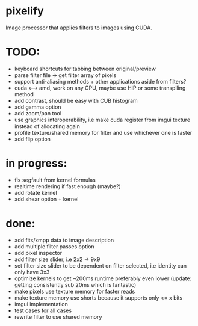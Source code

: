 # pixelify
Image processor that applies filters to images using CUDA. 

# TODO:
- keyboard shortcuts for tabbing between original/preview
- parse filter file -> get filter array of pixels 
- support anti-aliasing methods + other applications aside from filters?
- cuda <--> amd, work on any GPU, maybe use HIP or some transpiling method
- add contrast, should be easy with CUB histogram
- add gamma option
- add zoom/pan tool
- use graphics interoperability, i.e make cuda register from imgui texture instead of allocating again
- profile texture/shared memory for filter and use whichever one is faster
- add flip option

# in progress:
- fix segfault from kernel formulas
- realtime rendering if fast enough (maybe?)
- add rotate kernel
- add shear option + kernel

# done:
- add fits/xmpp data to image description
- add multiple filter passes option
- add pixel inspector
- add filter size slider, i.e 2x2 -> 9x9
- set filter size slider to be dependent on filter selected, i.e identity can only have 3x3 
- optimize kernels to get ~200ms runtime preferably even lower (update: getting consistently sub 20ms which is fantastic)
- make pixels use texture memory for faster reads
- make texture memory use shorts because it supports only <= x bits
- imgui implementation 
- test cases for all cases 
- rewrite filter to use shared memory
